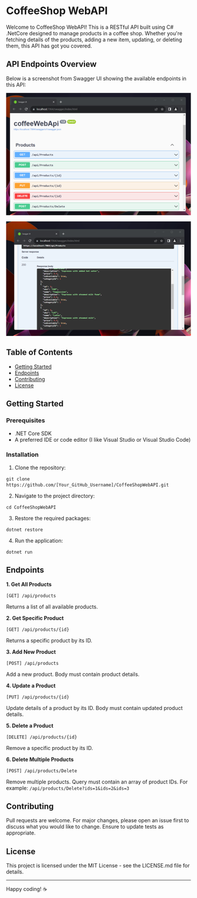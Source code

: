 # CoffeeShop WebAPI

Welcome to CoffeeShop WebAPI! This is a RESTful API built using C# .NetCore designed to manage products in a coffee shop. Whether you're fetching details of the products, adding a new item, updating, or deleting them, this API has got you covered.

## API Endpoints Overview

Below is a screenshot from Swagger UI showing the available endpoints in this API:

![Swagger UI Endpoints](https://github.com/edilma/coffeeWebApi/blob/master/images/end_points_coffeWebApi.png?raw=true)

![Swagger UI /Products ](https://github.com/edilma/coffeeWebApi/blob/master/images/Get_endPoint.png?raw=true)

## Table of Contents

- [Getting Started](#getting-started)
- [Endpoints](#endpoints)
- [Contributing](#contributing)
- [License](#license)

## Getting Started

### Prerequisites

- .NET Core SDK
- A preferred IDE or code editor (I like Visual Studio or Visual Studio Code)

### Installation

1. Clone the repository:

```
git clone https://github.com/[Your_GitHub_Username]/CoffeeShopWebAPI.git
```

2. Navigate to the project directory:

```
cd CoffeeShopWebAPI
```

3. Restore the required packages:

```
dotnet restore
```

4. Run the application:

```
dotnet run
```

## Endpoints

**1. Get All Products**

```
[GET] /api/products
```

Returns a list of all available products.

**2. Get Specific Product**

```
[GET] /api/products/{id}
```

Returns a specific product by its ID.

**3. Add New Product**

```
[POST] /api/products
```

Add a new product. Body must contain product details.

**4. Update a Product**

```
[PUT] /api/products/{id}
```

Update details of a product by its ID. Body must contain updated product details.

**5. Delete a Product**

```
[DELETE] /api/products/{id}
```

Remove a specific product by its ID.

**6. Delete Multiple Products**

```
[POST] /api/products/Delete
```

Remove multiple products. Query must contain an array of product IDs. For example: `/api/products/Delete?ids=1&ids=2&ids=3`

## Contributing

Pull requests are welcome. For major changes, please open an issue first to discuss what you would like to change. Ensure to update tests as appropriate.

## License

This project is licensed under the MIT License - see the LICENSE.md file for details.

---

Happy coding! ☕️

```

```
